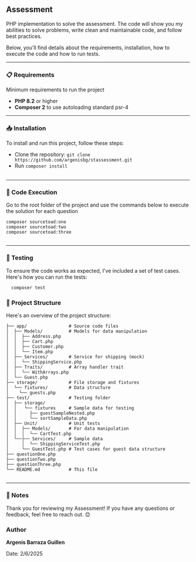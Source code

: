 ## Assessment

PHP implementation to solve the assessment. The code will show you my abilities to solve problems, write clean and maintainable code, and follow best practices. 

Below, you'll find details about the requirements, installation, how to execute the code and how to run tests.

---

### 📋 Requirements

Minimum requirements to run the project

* **PHP 8.2** or higher
* **Composer 2** to use autoloading standard psr-4

---

### 📥 Installation
To install and run this project, follow these steps:
* Clone the repository: ```git clone https://github.com/argenisbg/stassessment.git```
* Run ```composer install```
##

---

### 🚀 Code Execution
Go to the root folder of the project and use the commands below to execute the solution for each question
```
composer sourcetoad:one
composer sourcetoad:two
composer sourcetoad:three
```
##

---

### 🧪 Testing

To ensure the code works as expected, I've included a set of test cases. Here's how you can run the tests:
```bash
  composer test
```


### 📂 Project Structure
Here's an overview of the project structure:
```sourcetoad-assessment/
├── app/                # Source code files
│  ├── Models/          # Models for data manipulation
│  │  ├── Address.php
│  │  ├── Cart.php
│  │  ├── Customer.php
│  │  └── Item.php
│  ├── Services/        # Service for shipping (mock)
│  │  └── ShippingService.php 
│  ├── Traits/          # Array handler trait
│  │  └── WithArrays.php 
│  └── Guest.php
├── storage/            # File storage and fixtures
│  └── fixtures/        # Data structure
│    └── guests.php 
├── test/               # Testing folder
│  ├── storage/      
│  │   └── fixtures     # Sample data for testing
│  │     ├── guestSampleNested.php
│  │     └── sortSampleData.php
│  ├── Unit/            # Unit tests
│  │  ├── Models/       # For data manipulation
│  │  │  └── CartTest.php
│  └──├── Services/     # Sample data
│     │  └── ShippingServiceTest.php
│     └── GuestTest.php # Test cases for guest data structure
├── questionOne.php
├── questionTwo.php
├── questionThree.php
└── README.md           # This file
```
##

---
### 📝 Notes

Thank you for reviewing my Assessment! If you have any questions or feedback, feel free to reach out. 😊

### Author
**Argenis Barraza Guillen**

Date: 2/6/2025
